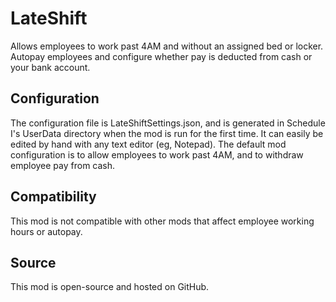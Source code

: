 # LateShift

Allows employees to work past 4AM and without an assigned bed or locker. Autopay employees and configure whether pay is deducted from cash or your bank account.


## Configuration

The configuration file is LateShiftSettings.json, and is generated in Schedule I's UserData directory when the mod is run for the first time. It can easily be edited by hand with any text editor (eg, Notepad). The default mod configuration is to allow employees to work past 4AM, and to withdraw employee pay from cash.


## Compatibility

This mod is not compatible with other mods that affect employee working hours or autopay.


## Source

This mod is open-source and hosted on GitHub.